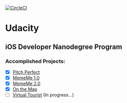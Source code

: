 [![CircleCI](https://circleci.com/gh/Anastasia-Petrova/Udacity.svg?style=svg)](https://circleci.com/gh/Anastasia-Petrova/Udacity)

# Udacity

## iOS Developer Nanodegree Program

### Accomplished Projects:

- [x] [Pitch Perfect](https://github.com/Anastasia-Petrova/Udacity/tree/master/PitchPerfect)
- [x] [MemeMe 1.0](https://github.com/Anastasia-Petrova/Udacity/tree/master/MemeMe%201.0)
- [x] [MemeMe 2.0](https://github.com/Anastasia-Petrova/Udacity/tree/master/MemeMe%202.0)
- [x] [On the Map](https://github.com/Anastasia-Petrova/Udacity/tree/master/On%20the%20Map) 
- [ ] [Virtual Tourist](https://github.com/Anastasia-Petrova/Udacity/tree/master/Virtual%20Tourist) (In progress...)